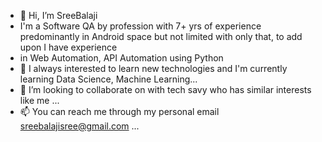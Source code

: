 - 👋 Hi, I’m SreeBalaji
- I'm a Software QA by profession with 7+ yrs of experience predominantly in Android space but not limited with only that, to add upon I have experience 
- in Web Automation, API Automation using Python 
- 🌱 I always interested to learn new technologies and I'm currently learning Data Science, Machine Learning...
- 💞️ I’m looking to collaborate on with tech savy who has similar interests like me ...
- 📫 You can reach me through my personal email sreebalajisree@gmail.com ...

<!---
sreebalajisree/sreebalajisree is a ✨ special ✨ repository because its `README.md` (this file) appears on your GitHub profile.
You can click the Preview link to take a look at your changes.
--->
